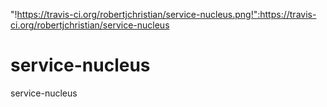 "!https://travis-ci.org/robertjchristian/service-nucleus.png!":https://travis-ci.org/robertjchristian/service-nucleus

service-nucleus
===============

service-nucleus
